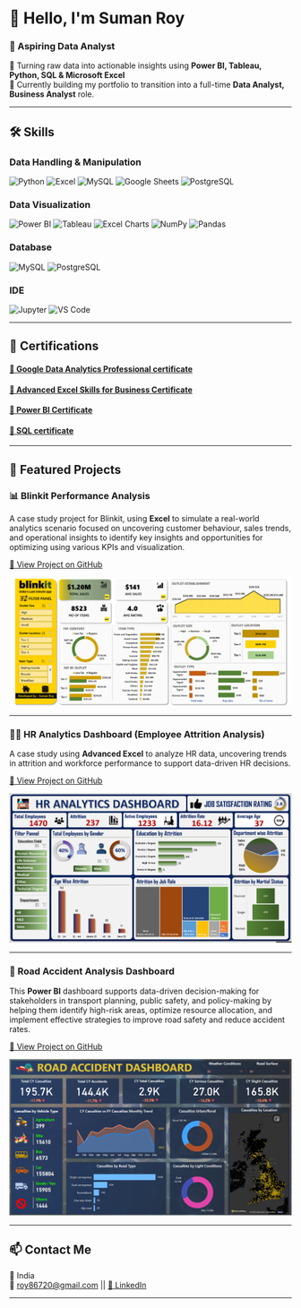 # 👋 Hello, I'm Suman Roy

### 💼 Aspiring Data Analyst
🔹 Turning raw data into actionable insights using **Power BI, Tableau, Python, SQL & Microsoft Excel**  
🔹 Currently building my portfolio to transition into a full-time **Data Analyst, Business Analyst** role.

---

## 🛠️ Skills

### Data Handling & Manipulation
![Python](https://img.shields.io/badge/Python-3776AB?logo=python&logoColor=white)
![Excel](https://img.shields.io/badge/Excel-217346?logo=microsoft-excel&logoColor=white)
![MySQL](https://img.shields.io/badge/MySQL-4479A1?logo=database&logoColor=white)
![Google Sheets](https://img.shields.io/badge/Google_Sheets-34A853?logo=google-sheets&logoColor=white)
![PostgreSQL](https://img.shields.io/badge/PostgreSQL-336791?logo=postgresql&logoColor=white)



### Data Visualization
![Power BI](https://img.shields.io/badge/Power%20BI-F2C811?logo=power-bi&logoColor=black)
![Tableau](https://img.shields.io/badge/Tableau-E97627?logo=tableau&logoColor=white)
![Excel Charts](https://img.shields.io/badge/Excel_Charts-217346?logo=microsoft-excel&logoColor=white)
![NumPy](https://img.shields.io/badge/NumPy-013243?logo=numpy&logoColor=white)
![Pandas](https://img.shields.io/badge/Pandas-150458?logo=pandas&logoColor=white)



### Database  
![MySQL](https://img.shields.io/badge/MySQL-4479A1?logo=database&logoColor=white)
![PostgreSQL](https://img.shields.io/badge/PostgreSQL-336791?logo=postgresql&logoColor=white)


### IDE
![Jupyter](https://img.shields.io/badge/Jupyter-F37626?logo=jupyter&logoColor=white)
![VS Code](https://img.shields.io/badge/VS_Code-007ACC?logo=visual-studio-code&logoColor=white)

---

## 📃 Certifications

#### [🔗 Google Data Analytics Professional certificate](https://github.com/SumanRoySR/Certificates/blob/main/Google%20Data%20Analytics%20Professional%20certificate.pdf)
#### [🔗 Advanced Excel Skills for Business Certificate](https://github.com/SumanRoySR/Certificates/blob/main/Excel%20Skills%20for%20Business%20Certificate.pdf)
#### [🔗 Power BI Certificate](https://github.com/SumanRoySR/Certificates/blob/main/Power%20BI%20Certificate.pdf)
#### [🔗 SQL certificate](https://github.com/SumanRoySR/Certificates/blob/main/IBM%20SQL%20certificate.pdf)

---

## 🧠 Featured Projects

### 📊 Blinkit Performance Analysis
A case study project for Blinkit, using **Excel** to simulate a real-world analytics scenario focused on uncovering customer behaviour, sales trends, and operational insights to identify key insights and opportunities for optimizing using various KPIs and visualization.

[🔗 View Project on GitHub](https://github.com/SumanRoySR/Blinkit-Sales-Dashboard---Advanced-Excel-Project)

![Data Model](https://github.com/SumanRoySR/Blinkit-Sales-Dashboard---Advanced-Excel-Project/blob/main/Blinkit%20Sales%20Dashboard%20image.png)

---

### 👨‍💼 HR Analytics Dashboard (Employee Attrition Analysis)
A case study using **Advanced Excel** to analyze HR data, uncovering trends in attrition and workforce performance to support data-driven HR decisions.

[🔗 View Project on GitHub](https://github.com/SumanRoySR/-HR-Analytics-Dashboard---Employee-Attrition-Analysis---Excel)

![Data Model](https://github.com/SumanRoySR/-HR-Analytics-Dashboard---Employee-Attrition-Analysis---Excel/blob/main/Dashboard.png)

---

### 🚗 Road Accident Analysis Dashboard
This **Power BI** dashboard supports data-driven decision-making for stakeholders in transport planning, public safety, and policy-making by helping them identify high-risk areas, optimize resource allocation, and implement effective strategies to improve road safety and reduce accident rates.

[🔗 View Project on GitHub](https://github.com/SumanRoySR/Road-Accident-Dashboard-)

![Data Model](https://github.com/SumanRoySR/Road-Accident-Dashboard-/blob/main/Dashboard.png)

---

## 📫 Contact Me
📍 India  
📧 roy86720@gmail.com ||
[💼 LinkedIn](https://www.linkedin.com/in/suman-roy-563872335/)

---









